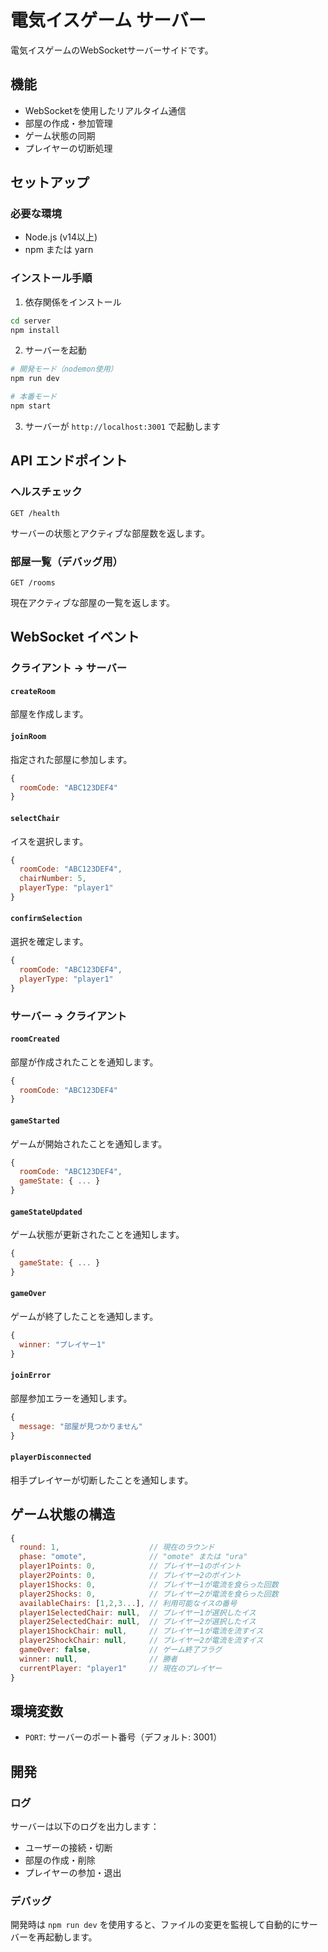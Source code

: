# 電気イスゲーム サーバー

電気イスゲームのWebSocketサーバーサイドです。

## 機能

- WebSocketを使用したリアルタイム通信
- 部屋の作成・参加管理
- ゲーム状態の同期
- プレイヤーの切断処理

## セットアップ

### 必要な環境
- Node.js (v14以上)
- npm または yarn

### インストール手順

1. 依存関係をインストール
```bash
cd server
npm install
```

2. サーバーを起動
```bash
# 開発モード（nodemon使用）
npm run dev

# 本番モード
npm start
```

3. サーバーが `http://localhost:3001` で起動します

## API エンドポイント

### ヘルスチェック
```
GET /health
```
サーバーの状態とアクティブな部屋数を返します。

### 部屋一覧（デバッグ用）
```
GET /rooms
```
現在アクティブな部屋の一覧を返します。

## WebSocket イベント

### クライアント → サーバー

#### `createRoom`
部屋を作成します。

#### `joinRoom`
指定された部屋に参加します。
```javascript
{
  roomCode: "ABC123DEF4"
}
```

#### `selectChair`
イスを選択します。
```javascript
{
  roomCode: "ABC123DEF4",
  chairNumber: 5,
  playerType: "player1"
}
```

#### `confirmSelection`
選択を確定します。
```javascript
{
  roomCode: "ABC123DEF4",
  playerType: "player1"
}
```

### サーバー → クライアント

#### `roomCreated`
部屋が作成されたことを通知します。
```javascript
{
  roomCode: "ABC123DEF4"
}
```

#### `gameStarted`
ゲームが開始されたことを通知します。
```javascript
{
  roomCode: "ABC123DEF4",
  gameState: { ... }
}
```

#### `gameStateUpdated`
ゲーム状態が更新されたことを通知します。
```javascript
{
  gameState: { ... }
}
```

#### `gameOver`
ゲームが終了したことを通知します。
```javascript
{
  winner: "プレイヤー1"
}
```

#### `joinError`
部屋参加エラーを通知します。
```javascript
{
  message: "部屋が見つかりません"
}
```

#### `playerDisconnected`
相手プレイヤーが切断したことを通知します。

## ゲーム状態の構造

```javascript
{
  round: 1,                    // 現在のラウンド
  phase: "omote",              // "omote" または "ura"
  player1Points: 0,            // プレイヤー1のポイント
  player2Points: 0,            // プレイヤー2のポイント
  player1Shocks: 0,            // プレイヤー1が電流を食らった回数
  player2Shocks: 0,            // プレイヤー2が電流を食らった回数
  availableChairs: [1,2,3...], // 利用可能なイスの番号
  player1SelectedChair: null,  // プレイヤー1が選択したイス
  player2SelectedChair: null,  // プレイヤー2が選択したイス
  player1ShockChair: null,     // プレイヤー1が電流を流すイス
  player2ShockChair: null,     // プレイヤー2が電流を流すイス
  gameOver: false,             // ゲーム終了フラグ
  winner: null,                // 勝者
  currentPlayer: "player1"     // 現在のプレイヤー
}
```

## 環境変数

- `PORT`: サーバーのポート番号（デフォルト: 3001）

## 開発

### ログ
サーバーは以下のログを出力します：
- ユーザーの接続・切断
- 部屋の作成・削除
- プレイヤーの参加・退出

### デバッグ
開発時は `npm run dev` を使用すると、ファイルの変更を監視して自動的にサーバーを再起動します。 